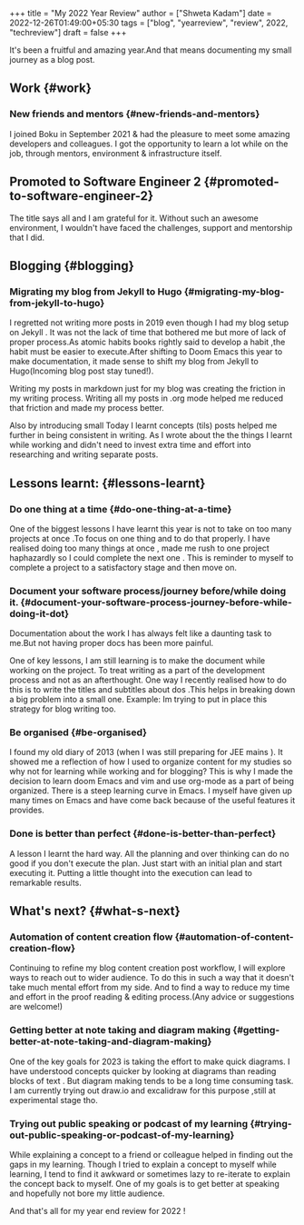 +++
title = "My 2022 Year Review"
author = ["Shweta Kadam"]
date = 2022-12-26T01:49:00+05:30
tags = ["blog", "yearreview", "review", 2022, "techreview"]
draft = false
+++

It's been a fruitful and amazing year.And that means documenting my small journey as a blog post.


## Work {#work}


### New friends and mentors {#new-friends-and-mentors}

I joined Boku in September 2021 &amp; had the pleasure to meet some amazing developers and colleagues.
I got the opportunity to learn a lot while on the job, through mentors, environment &amp; infrastructure itself.


## Promoted to Software Engineer 2 {#promoted-to-software-engineer-2}

The title says all and I am grateful for it. Without such an awesome environment, I wouldn't have faced the challenges, support and mentorship that I did.


## Blogging {#blogging}


### Migrating my  blog from Jekyll to Hugo {#migrating-my-blog-from-jekyll-to-hugo}

I regretted not writing more posts in 2019 even though I had my blog setup on Jekyll .
It was not the lack of time that bothered me but more of lack of proper process.As atomic habits books rightly said to develop a habit ,the habit must be easier to execute.After shifting to Doom Emacs this year to make documentation, it made sense to shift my blog from Jekyll to Hugo(Incoming blog post stay tuned!).

Writing my posts in markdown just for my blog was creating the friction in my writing process.
Writing all my posts in .org mode helped me reduced that friction and made my process better.

Also by introducing small Today I learnt concepts (tils) posts helped me further  in being consistent in writing. As I wrote about the the things I learnt while working and didn't need to invest extra time and effort into researching and writing separate posts.


## Lessons learnt: {#lessons-learnt}


### Do one thing at a time {#do-one-thing-at-a-time}

One of the biggest lessons I have learnt this year is not to take on too many projects at once .To focus on one thing and to do that properly.
I have realised doing too many things at once , made me rush to one project haphazardly so I could complete the next one .
This is reminder to myself to complete a project to a satisfactory stage  and then move on.


### Document your software process/journey before/while doing it. {#document-your-software-process-journey-before-while-doing-it-dot}

Documentation  about the work I has always felt like a daunting task to me.But not having proper docs has been more painful.

One of key lessons, I am still learning is to make the document while working on the project.
To treat writing as a part of the development process and not as an afterthought.
One way I recently realised how to do this is to write the titles and subtitles about dos .This helps in breaking down a big problem into a small one.
Example:
Im trying to put in place this strategy for blog writing too.


### Be organised {#be-organised}

I found my old diary of 2013 (when I was still preparing for JEE mains ).  It showed me a reflection of how I used to organize content for my studies so why not for learning while working and for blogging?
This is why I made the decision to learn doom Emacs and vim and use org-mode as a part of being organized.
There is a steep learning curve in Emacs. I myself have given up many times on Emacs and have come back because of the useful features it provides.


### Done is better than perfect {#done-is-better-than-perfect}

A lesson I learnt the hard way.
All the planning and over thinking can do no good if you don't execute the plan.
Just start with an initial plan and start executing it.  Putting a little thought into the execution can lead to remarkable results.


## What's next? {#what-s-next}


### Automation of content creation flow {#automation-of-content-creation-flow}

Continuing to refine my blog content creation post workflow, I will explore ways to reach out to wider audience. To do this in such a way that it doesn't take much mental effort from my side.
And to find a way to reduce my time and effort in the proof reading &amp; editing process.(Any advice or suggestions are welcome!)


### Getting better at note taking and diagram making {#getting-better-at-note-taking-and-diagram-making}

One of the key goals for 2023 is taking the effort to make quick diagrams. I have understood concepts quicker by looking at diagrams than reading blocks of text .
But diagram making tends to be a long time consuming task. I am currently trying out draw.io and excalidraw for this purpose ,still at experimental stage tho.


### Trying out public speaking or podcast of my learning {#trying-out-public-speaking-or-podcast-of-my-learning}

While explaining a concept to a friend or colleague helped in finding out the gaps in my learning. Though I tried to explain a concept to myself while learning, I tend to find it awkward or sometimes lazy to re-iterate to explain the concept back to myself. One of my goals is to get better at speaking and hopefully not bore my little audience.

And that's all for my year end review  for 2022 !

